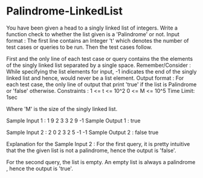 # Palindrome-LinkedList
You have been given a head to a singly linked list of integers. Write a function check to whether the list given is a 'Palindrome' or not.
 Input format :
The first line contains an Integer 't' which denotes the number of test cases or queries to be run. Then the test cases follow.

First and the only line of each test case or query contains the the elements of the singly linked list separated by a single space.
 Remember/Consider :
While specifying the list elements for input, -1 indicates the end of the singly linked list and hence, would never be a list element.
 Output format :
For each test case, the only line of output that print 'true' if the list is Palindrome or 'false' otherwise.
 Constraints :
1 <= t <= 10^2
0 <= M <= 10^5
Time Limit: 1sec

Where 'M' is the size of the singly linked list.


Sample Input 1 :
1
9 2 3 3 2 9 -1
Sample Output 1 :
true

Sample Input 2 :
2
0 2 3 2 5 -1
-1
Sample Output 2 :
false
true

Explanation for the Sample Input 2 :
For the first query, it is pretty intuitive that the the given list is not a palindrome, hence the output is 'false'.

For the second query, the list is empty. An empty list is always a palindrome , hence the output is 'true'.
